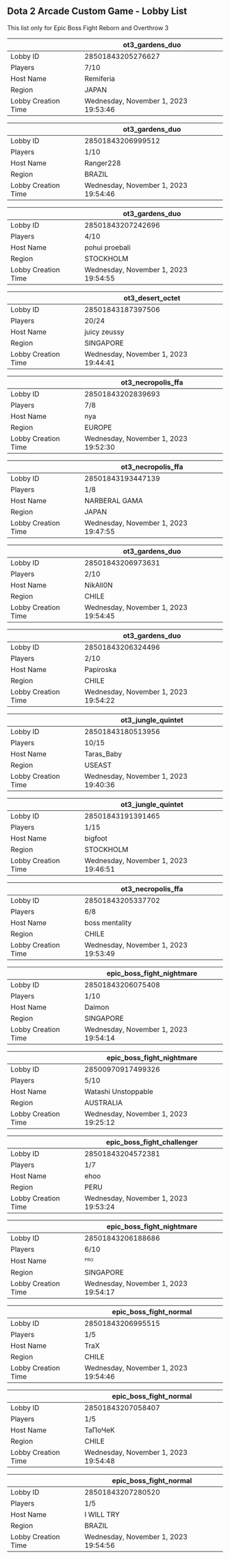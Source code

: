 ## Dota 2 Arcade Custom Game - Lobby List

This list only for Epic Boss Fight Reborn and Overthrow 3

|  | ot3_gardens_duo |
| ------ | ------ |
| Lobby ID | 28501843205276627 |
| Players | 7/10 |
| Host Name | Remiferia |
| Region | JAPAN |
| Lobby Creation Time | Wednesday, November 1, 2023 19:53:46 |


|  | ot3_gardens_duo |
| ------ | ------ |
| Lobby ID | 28501843206999512 |
| Players | 1/10 |
| Host Name | Ranger228 |
| Region | BRAZIL |
| Lobby Creation Time | Wednesday, November 1, 2023 19:54:46 |


|  | ot3_gardens_duo |
| ------ | ------ |
| Lobby ID | 28501843207242696 |
| Players | 4/10 |
| Host Name | pohui proebali |
| Region | STOCKHOLM |
| Lobby Creation Time | Wednesday, November 1, 2023 19:54:55 |


|  | ot3_desert_octet |
| ------ | ------ |
| Lobby ID | 28501843187397506 |
| Players | 20/24 |
| Host Name | juicy zeussy |
| Region | SINGAPORE |
| Lobby Creation Time | Wednesday, November 1, 2023 19:44:41 |


|  | ot3_necropolis_ffa |
| ------ | ------ |
| Lobby ID | 28501843202839693 |
| Players | 7/8 |
| Host Name | nya |
| Region | EUROPE |
| Lobby Creation Time | Wednesday, November 1, 2023 19:52:30 |


|  | ot3_necropolis_ffa |
| ------ | ------ |
| Lobby ID | 28501843193447139 |
| Players | 1/8 |
| Host Name | NARBERAL GAMA |
| Region | JAPAN |
| Lobby Creation Time | Wednesday, November 1, 2023 19:47:55 |


|  | ot3_gardens_duo |
| ------ | ------ |
| Lobby ID | 28501843206973631 |
| Players | 2/10 |
| Host Name | NikAll0N |
| Region | CHILE |
| Lobby Creation Time | Wednesday, November 1, 2023 19:54:45 |


|  | ot3_gardens_duo |
| ------ | ------ |
| Lobby ID | 28501843206324496 |
| Players | 2/10 |
| Host Name | Papiroska |
| Region | CHILE |
| Lobby Creation Time | Wednesday, November 1, 2023 19:54:22 |


|  | ot3_jungle_quintet |
| ------ | ------ |
| Lobby ID | 28501843180513956 |
| Players | 10/15 |
| Host Name | Taras_Baby |
| Region | USEAST |
| Lobby Creation Time | Wednesday, November 1, 2023 19:40:36 |


|  | ot3_jungle_quintet |
| ------ | ------ |
| Lobby ID | 28501843191391465 |
| Players | 1/15 |
| Host Name | bigfoot |
| Region | STOCKHOLM |
| Lobby Creation Time | Wednesday, November 1, 2023 19:46:51 |


|  | ot3_necropolis_ffa |
| ------ | ------ |
| Lobby ID | 28501843205337702 |
| Players | 6/8 |
| Host Name | boss mentality |
| Region | CHILE |
| Lobby Creation Time | Wednesday, November 1, 2023 19:53:49 |


|  | epic_boss_fight_nightmare |
| ------ | ------ |
| Lobby ID | 28501843206075408 |
| Players | 1/10 |
| Host Name | Daimon |
| Region | SINGAPORE |
| Lobby Creation Time | Wednesday, November 1, 2023 19:54:14 |


|  | epic_boss_fight_nightmare |
| ------ | ------ |
| Lobby ID | 28500970917499326 |
| Players | 5/10 |
| Host Name | Watashi Unstoppable |
| Region | AUSTRALIA |
| Lobby Creation Time | Wednesday, November 1, 2023 19:25:12 |


|  | epic_boss_fight_challenger |
| ------ | ------ |
| Lobby ID | 28501843204572381 |
| Players | 1/7 |
| Host Name | ehoo |
| Region | PERU |
| Lobby Creation Time | Wednesday, November 1, 2023 19:53:24 |


|  | epic_boss_fight_nightmare |
| ------ | ------ |
| Lobby ID | 28501843206188686 |
| Players | 6/10 |
| Host Name | ᴾᴿᴼ|-Dᴀɴzッ |
| Region | SINGAPORE |
| Lobby Creation Time | Wednesday, November 1, 2023 19:54:17 |


|  | epic_boss_fight_normal |
| ------ | ------ |
| Lobby ID | 28501843206995515 |
| Players | 1/5 |
| Host Name | TraX |
| Region | CHILE |
| Lobby Creation Time | Wednesday, November 1, 2023 19:54:46 |


|  | epic_boss_fight_normal |
| ------ | ------ |
| Lobby ID | 28501843207058407 |
| Players | 1/5 |
| Host Name | ТаПоЧеК |
| Region | CHILE |
| Lobby Creation Time | Wednesday, November 1, 2023 19:54:48 |


|  | epic_boss_fight_normal |
| ------ | ------ |
| Lobby ID | 28501843207280520 |
| Players | 1/5 |
| Host Name | I WILL TRY |
| Region | BRAZIL |
| Lobby Creation Time | Wednesday, November 1, 2023 19:54:56 |


